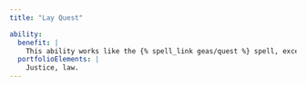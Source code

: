 ```yaml
---
title: "Lay Quest"

ability:
  benefit: |
    This ability works like the {% spell_link geas/quest %} spell, except that it works only on mortals and it can be removed only by a deity of equal or higher rank than the deity who lays the quest. The deity can affect up to one creature per divine rank at once, but no more than that number each day. All must be within the deity's line of sight when first affected.
  portfolioElements: |
    Justice, law.
---
```

